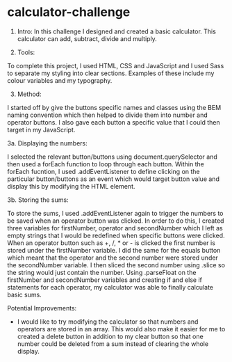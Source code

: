 # calculator-challenge
1. Intro:
In this challenge I designed and created a basic calculator. This calculator can add, subtract, divide and multiply.

2. Tools:

To complete this project, I used HTML, CSS and JavaScript and I used Sass to separate my styling into clear sections. Examples of these include my colour variables and my typography.

3. Method:

I started off by give the buttons specific names and classes using the BEM naming convention which then helped to divide them into number and operator buttons. I also gave each button a specific value that I could then target in my JavaScript. 

3a. Displaying the numbers:

I selected the relevant button/buttons using document.querySelector and then used a forEach function to loop through each button. Within the forEach fucntion, I used .addEventListener to define clicking on the particular button/buttons as an event which would target button value and display this by modifying the HTML element.

3b. Storing the sums:

To store the sums, I used .addEventListener again to trigger the numbers to be saved when an operator button was clicked. In order to do this, I created three variables for firstNumber, operator and secondNumber which I left as empty strings that I would be redefined when specific buttons were clicked. When an operator button such as +, /, * or - is clicked the first number is stored under the firstNumber variable. I did the same for the equals button which meant that the operator and the second number were stored under the secondNumber variable. I then sliced the second number using .slice so the string would just contain the number. Using .parseFloat on the firstNumber and secondNumber variables and creating if and else if statements for each operator, my calculator was able to finally calculate basic sums.

Potential Improvements:

- I would like to try modifying the calculator so that numbers and operators are stored in an array. This would also make it easier for me to created a delete button in addition to my clear button so that one number could be deleted from a sum instead of clearing the whole display.




